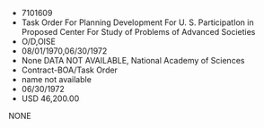 * 7101609
* Task Order For Planning Development For U. S.     ParticipatIon in Proposed Center For Study of     Problems of Advanced Societies
* O/D,OISE
* 08/01/1970,06/30/1972
* None   DATA NOT AVAILABLE, National Academy of Sciences
* Contract-BOA/Task Order
*   name not available
* 06/30/1972
* USD 46,200.00

NONE